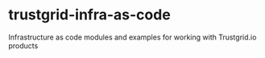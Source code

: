 # trustgrid-infra-as-code
Infrastructure as code modules and examples for working with Trustgrid.io products

